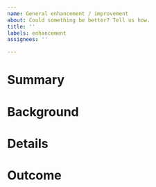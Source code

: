 ```yaml
---
name: General enhancement / improvement
about: Could something be better? Tell us how.
title: ''
labels: enhancement
assignees: ''

---
```


# Summary

<!-- Replace this line with a **one-sentence summary** of your suggestion. -->


# Background

<!-- Replace this line with 2-5 sentences to help us understand your suggestion. This helps us understand the "why" of your suggestion. Explain how your suggestion makes things better or how it is useful. -->


# Details

<!-- Replace this line with 2-5 sentences on what work is necessary for your suggestion. This helps us understand the "how" of your request. Explain specific details like hardware resources, software versions, or other info for the reviewer. -->


# Outcome

<!-- Replace this line with a **one-sentence summary** of the expected outcome or impact if this suggestion is completed. -->
